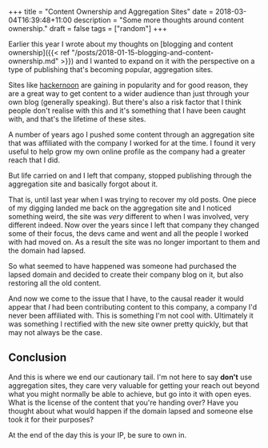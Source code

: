 +++
title = "Content Ownership and Aggregation Sites"
date = 2018-03-04T16:39:48+11:00
description = "Some more thoughts around content ownership."
draft = false
tags = ["random"]
+++

Earlier this year I wrote about my thoughts on [blogging and content ownership]({{< ref "/posts/2018-01-15-blogging-and-content-ownership.md" >}}) and I wanted to expand on it with the perspective on a type of publishing that's becoming popular, aggregation sites.

Sites like [hackernoon](https://hackernoon.com/) are gaining in popularity and for good reason, they are a great way to get content to a wider audience than just through your own blog (generally speaking). But there's also a risk factor that I think people don't realise with this and it's something that I have been caught with, and that's the lifetime of these sites.

A number of years ago I pushed some content through an aggregation site that was affiliated with the company I worked for at the time. I found it very useful to help grow my own online profile as the company had a greater reach that I did.

But life carried on and I left that company, stopped publishing through the aggregation site and basically forgot about it.

That is, until last year when I was trying to recover my old posts. One piece of my digging landed me back on the aggregation site and I noticed something weird, the site was _very_ different to when I was involved, very different indeed. Now over the years since I left that company they changed some of their focus, the devs came and went and all the people I worked with had moved on. As a result the site was no longer important to them and the domain had lapsed.

So what seemed to have happened was someone had purchased the lapsed domain and decided to create their company blog on it, but also restoring all the old content.

And now we come to the issue that I have, to the causal reader it would appear that _I_ had been contributing content to this company, a company I'd never been affiliated with. This is something I'm not cool with. Ultimately it was something I rectified with the new site owner pretty quickly, but that may not always be the case.

## Conclusion

And this is where we end our cautionary tail. I'm not here to say **don't** use aggregation sites, they care very valuable for getting your reach out beyond what you might normally be able to achieve, but go into it with open eyes. What is the license of the content that you're handing over? Have you thought about what would happen if the domain lapsed and someone else took it for their purposes?

At the end of the day this is your IP, be sure to own in.